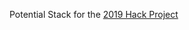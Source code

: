 Potential Stack for the [2019 Hack Project](https://github.com/docker-birmingham/ground-up-hackday2019)
